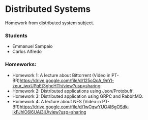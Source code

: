 # Distributed Systems
Homework from distributed system subject.
### Students
* Emmanuel Sampaio
* Carlos Alfredo 
### Homeworks:
  - Homework 1: A lecture about Bittorrent (Video in PT-BR)https://drive.google.com/file/d/125oQoA_9nYl-zeur_iwxUPqEt3ghcHTh/view?usp=sharing
  - Homework 2: Distributed applications using Json/Protobuff.
  - Homework 3: Distributed application using GRPC and RabbitMQ.
  - Homework 4: A lecture about NFS (Video in PT-BR)https://drive.google.com/file/d/1wOqwYUO4I6gOSdk-ikFJhlO6l6UAi3lU/view?usp=sharing
